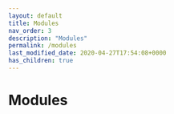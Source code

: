 ```yaml
---
layout: default
title: Modules
nav_order: 3
description: "Modules"
permalink: /modules
last_modified_date: 2020-04-27T17:54:08+0000
has_children: true
---
```


# Modules
